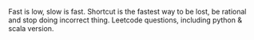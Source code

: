 Fast is low, slow is fast. 
Shortcut is the fastest way to be lost, be rational and stop doing incorrect thing. 
Leetcode questions, including python & scala version. 